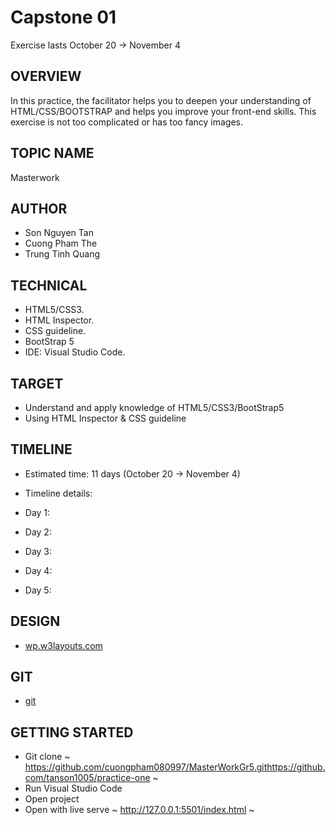 # Capstone 01

Exercise lasts October 20 -> November 4

## OVERVIEW

In this practice, the facilitator helps you to deepen your understanding of HTML/CSS/BOOTSTRAP and helps you improve your front-end skills. This exercise is not too complicated or has too fancy images.

## TOPIC NAME

Masterwork

## AUTHOR

- Son Nguyen Tan
- Cuong Pham The
- Trung Tinh Quang


## TECHNICAL

- HTML5/CSS3.
- HTML Inspector.
- CSS guideline.
- BootStrap 5
- IDE: Visual Studio Code.

## TARGET

- Understand and apply knowledge of HTML5/CSS3/BootStrap5
- Using HTML Inspector & CSS guideline

## TIMELINE

- Estimated time: 11 days (October 20 -> November 4)
- Timeline details:

- Day 1:
- Day 2: 
- Day 3: 
- Day 4: 
- Day 5: 

## DESIGN

- [wp.w3layouts.com](<https://wp.w3layouts.com/masterwork/>)

## GIT

- [git](https://github.com/cuongpham080997/MasterWorkGr5.git)

## GETTING STARTED

- Git clone
~
<https://github.com/cuongpham080997/MasterWorkGr5.githttps://github.com/tanson1005/practice-one>
~
- Run Visual Studio Code
- Open project
- Open with live serve
~
<http://127.0.0.1:5501/index.html>
~
